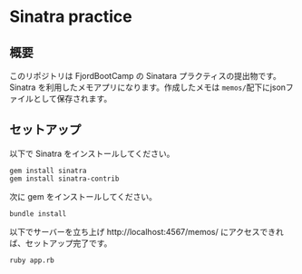 # Sinatra practice
## 概要
このリポジトリは FjordBootCamp の Sinatara プラクティスの提出物です。  
Sinatra を利用したメモアプリになります。作成したメモは `memos/`配下にjsonファイルとして保存されます。

## セットアップ

以下で Sinatra をインストールしてください。
```shell
gem install sinatra
gem install sinatra-contrib
```

次に gem をインストールしてください。
```shell
bundle install
```

以下でサーバーを立ち上げ http://localhost:4567/memos/ にアクセスできれば、セットアップ完了です。
```shell
ruby app.rb
```

